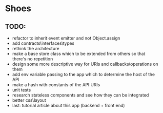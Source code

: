 # Shoes

## TODO:
* refactor to inherit event emitter and not Object.assign
* add contracts\interfaces\types
* rethink the architecture
* make a base store class which to be extended from others so that there's no repetition
* design some more descriptive way for URIs and callbacks\operations on them
* add env variable passing to the app which to determine the host of the API
* make a hash with constants of the API URIs
* unit tests
* research stateless components and see how they can be integrated
* better css\layout
* last: tutorial article about this app (backend + front end)